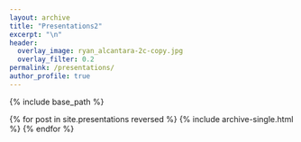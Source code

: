 ```yaml
---
layout: archive
title: "Presentations2"
excerpt: "\n"
header:
  overlay_image: ryan_alcantara-2c-copy.jpg
  overlay_filter: 0.2
permalink: /presentations/
author_profile: true
---
```


{% include base_path %}


{% for post in site.presentations reversed %}
  {% include archive-single.html %}
{% endfor %}

